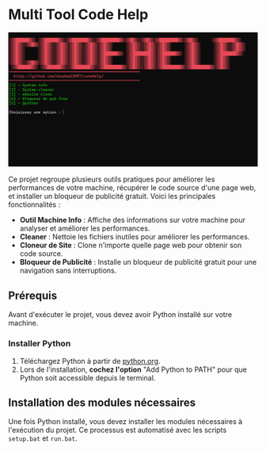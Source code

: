 # Multi Tool Code Help

<img width="775" alt="image" src="codeHelp.png" />


Ce projet regroupe plusieurs outils pratiques pour améliorer les performances de votre machine, récupérer le code source d'une page web, et installer un bloqueur de publicité gratuit. Voici les principales fonctionnalités :

- **Outil Machine Info** : Affiche des informations sur votre machine pour analyser et améliorer les performances.
- **Cleaner** : Nettoie les fichiers inutiles pour améliorer les performances.
- **Cloneur de Site** : Clone n'importe quelle page web pour obtenir son code source.
- **Bloqueur de Publicité** : Installe un bloqueur de publicité gratuit pour une navigation sans interruptions.

## Prérequis

Avant d'exécuter le projet, vous devez avoir Python installé sur votre machine.

### Installer Python

1. Téléchargez Python à partir de [python.org](https://www.python.org/downloads/).
2. Lors de l'installation, **cochez l'option** "Add Python to PATH" pour que Python soit accessible depuis le terminal.

## Installation des modules nécessaires

Une fois Python installé, vous devez installer les modules nécessaires à l'exécution du projet. Ce processus est automatisé avec les scripts `setup.bat` et `run.bat`.
